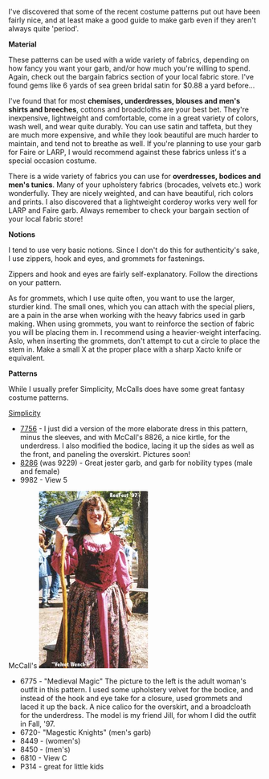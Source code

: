 I've discovered that some of the recent costume patterns put out have been fairly nice, and at least make a good guide to make garb even if they aren't always quite 'period'.

**Material**

These patterns can be used with a wide variety of fabrics, depending on how fancy you want your garb, and/or how much you're willing to spend. Again, check out the bargain fabrics section of your local fabric store. I've found gems like 6 yards of sea green bridal satin for $0.88 a yard before...

I've found that for most **chemises, underdresses, blouses and men's shirts and breeches**, cottons and broadcloths are your best bet. They're inexpensive, lightweight and comfortable, come in a great variety of colors, wash well, and wear quite durably. You can use satin and taffeta, but they are much more expensive, and while they look beautiful are much harder to maintain, and tend not to breathe as well. If you're planning to use your garb for Faire or LARP, I would recommend against these fabrics unless it's a special occasion costume.

There is a wide variety of fabrics you can use for **overdresses, bodices and men's tunics**. Many of your upholstery fabrics (brocades, velvets etc.) work wonderfully. They are nicely weighted, and can have beautiful, rich colors and prints. I also discovered that a lightweight corderoy works very well for LARP and Faire garb. Always remember to check your bargain section of your local fabric store!

**Notions**

I tend to use very basic notions. Since I don't do this for authenticity's sake, I use zippers, hook and eyes, and grommets for fastenings.

Zippers and hook and eyes are fairly self-explanatory. Follow the directions on your pattern.

As for grommets, which I use quite often, you want to use the larger, sturdier kind. The small ones, which you can attach with the special pliers, are a pain in the arse when working with the heavy fabrics used in garb making. When using grommets, you want to reinforce the section of fabric you will be placing them in. I recommend using a heavier-weight interfacing. Aslo, when inserting the grommets, don't attempt to cut a circle to place the stem in. Make a small X at the proper place with a sharp Xacto knife or equivalent.

**Patterns**

While I usually prefer Simplicity, McCalls does have some great fantasy costume patterns.

[Simplicity](http://www.simplicity.com/)

* [7756](7756.jpg) - I just did a version of the more elaborate dress in this pattern, minus the sleeves, and with McCall's 8826, a nice kirtle, for the underdress. I also modified the bodice, lacing it up the sides as well as the front, and paneling the overskirt. Pictures soon!
* [8286](8286.jpg) (was 9229) - Great jester garb, and garb for nobility types (male and female)
* 9982 - View 5

McCall's
![rf97-jill.jpg](rf97-jill.jpg)

* 6775 - "Medieval Magic" The picture to the left is the adult woman's outfit in this pattern. I used some upholstery velvet for the bodice, and instead of the hook and eye take for a closure, used grommets and laced it up the back. A nice calico for the overskirt, and a broadcloath for the underdress. The model is my friend Jill, for whom I did the outfit in Fall, '97.
* 6720- "Magestic Knights" (men's garb)
* 8449 - (women's)
* 8450 - (men's)
* 6810 - View C
* P314 - great for little kids